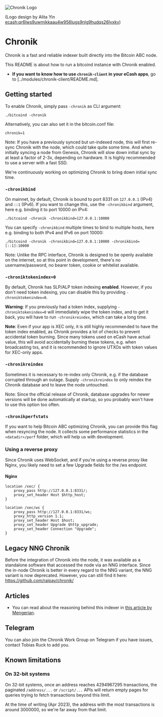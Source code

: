 ![Chronik Logo](chroniklogo.png "Chronik")

(Logo design by Alita Yin [ecash:qr6lws9uwmjkkaau4w956lugs9nlg9hudqs26lyxkv](https://explorer.e.cash/address/ecash:qr6lws9uwmjkkaau4w956lugs9nlg9hudqs26lyxkv))

# Chronik
Chronik is a fast and reliable indexer built directly into the Bitcoin ABC node.

This README is about how to run a bitcoind instance with Chronik enabled.
- **If you want to know how to use `chronik-client` in your eCash apps**, go to [../modules/chronik-client/README.md].

## Getting started
To enable Chronik, simply pass `-chronik` as CLI argument:

```
./bitcoind -chronik
```

Alternatively, you can also set it in the bitcoin.conf file:

```
chronik=1
```

Note: If you have a previously synced but un-indexed node, this will first re-sync Chronik with the node, which could take quite some time. And when initially syncing a node from Genesis, Chronik will slow down initial sync by at least a factor of 2-3x, depending on hardware. It is highly recommended to use a server with a fast SSD.

We're continuously working on optimizing Chronik to bring down initial sync time.

### `-chronikbind`
On mainnet, by default, Chronik is bound to port 8331 on `127.0.0.1` (IPv4) and `::1` (IPv6). If you want to change this, use the `-chronikbind` argument, here e.g. binding it to port 10000 on IPv4:

```
./bitcoind -chronik -chronikbind=127.0.0.1:10000
```

You can specify `-chronikbind` multiple times to bind to multiple hosts, here e.g. binding to both IPv4 and IPv6 on port 10000:

```
./bitcoind -chronik -chronikbind=127.0.0.1:10000 -chronikbind=[::1]:10000
```

Note: Unlike the RPC interface, Chronik is designed to be openly available on the internet, so at this point in development, there's no username/password, no bearer token, cookie or whitelist available.

### `-chroniktokenindex=0`
By default, Chronik has SLP/ALP token indexing **enabled**. However, if you don't need token indexing, you can disable this by providing `-chroniktokenindex=0`.

**Warning**: If you previously had a token index, supplying `-chroniktokenindex=0` will immediately wipe the token index, and to get it back, you will have to run `-chronikreindex`, which can take a long time.

**Note**: Even if your app is XEC only, it is still highly recommended to have the token index enabled, as Chronik provides a lot of checks to prevent accidental token burning. Since many tokens used on eCash have actual value, this will avoid accidentally burning these tokens, e.g. when broadcasting txs, and it is recommended to ignore UTXOs with token values for XEC-only apps.

### `-chronikreindex`
Sometimes it is necessary to re-index only Chronik, e.g. if the database corrupted through an outage. Supply `-chronikreindex` to only reindex the Chronik database and to leave the node untouched.

Note: Since the official release of Chronik, database upgrades for newer versions will be done automatically at startup, so you probably won't have to use this option too often.

### `-chronikperfstats`
If you want to help Bitcoin ABC optimizing Chronik, you can provide this flag when resyncing the node. It collects some performance statistics in the `<datadir>/perf` folder, which will help us with development.

### Using a reverse proxy
Since Chronik uses WebSocket, and if you're using a reverse proxy like Nginx, you likely need to set a few Upgrade fields for the /ws endpoint.

#### Nginx
```
location /xec/ {
    proxy_pass http://127.0.0.1:8331/;
    proxy_set_header Host $http_host;
}

location /xec/ws {
    proxy_pass http://127.0.0.1:8331/ws;
    proxy_http_version 1.1;
    proxy_set_header Host $host;
    proxy_set_header Upgrade $http_upgrade;
    proxy_set_header Connection "Upgrade";
}
```

## Legacy NNG Chronik
Before the integration of Chronik into the node, it was available as a standalone software that accessed the node via an NNG interface. Since the in-node Chronik is better in every regard to the NNG variant, the NNG variant is now deprecated. However, you can still find it here: https://github.com/raipay/chronik/

## Articles
- You can read about the reasoning behind this indexer in [this article by Mengerian](https://mengerian.medium.com/why-i-am-excited-about-the-ecash-chronik-project-1401b945eb21).

## Telegram
You can also join the Chronik Work Group on Telegram if you have issues, contact Tobias Ruck to add you.

## Known limitations

### On 32-bit systems
On 32-bit systems, once an address reaches 4294967295 transactions, the paginated `/address/...` or `/script/...` APIs will return empty pages for queries trying to fetch transactions beyond this limit.

At the time of writing (Apr 2023), the address with the most transactions is around 3000000, so we're far away from that limit.
